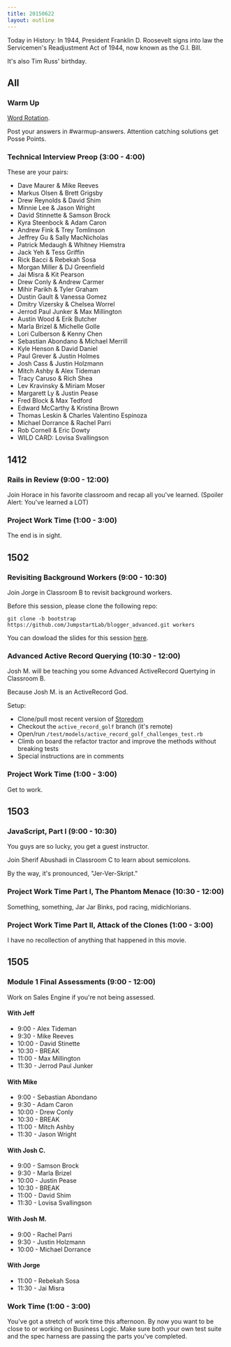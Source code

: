 ```yaml
---
title: 20150622
layout: outline
---
```


Today in History: In 1944, President Franklin D. Roosevelt signs into law
the Servicemen's Readjustment Act of 1944, now known as the G.I. Bill.

It's also Tim Russ' birthday.

## All

### Warm Up

[Word Rotation](https://github.com/turingschool/thinking_in_algorithms/blob/master/challenges/word_rotation.markdown).

Post your answers in #warmup-answers. Attention catching solutions get Posse Points.

### Technical Interview Preop (3:00 - 4:00)

These are your pairs:

* Dave Maurer & Mike Reeves
* Markus Olsen & Brett Grigsby
* Drew Reynolds & David Shim
* Minnie Lee & Jason Wright
* David Stinnette & Samson Brock
* Kyra Steenbock & Adam Caron
* Andrew Fink & Trey Tomlinson
* Jeffrey Gu & Sally MacNicholas
* Patrick Medaugh & Whitney Hiemstra
* Jack Yeh & Tess Griffin
* Rick Bacci & Rebekah Sosa
* Morgan Miller & DJ Greenfield
* Jai Misra & Kit Pearson
* Drew Conly & Andrew Carmer
* Mihir Parikh & Tyler Graham
* Dustin Gault & Vanessa Gomez
* Dmitry Vizersky & Chelsea Worrel
* Jerrod Paul Junker & Max Millington
* Austin Wood & Erik Butcher
* Marla Brizel & Michelle Golle
* Lori Culberson & Kenny Chen
* Sebastian Abondano & Michael Merrill
* Kyle Henson & David Daniel
* Paul Grever & Justin Holmes
* Josh Cass & Justin Holzmann
* Mitch Ashby & Alex Tideman
* Tracy Caruso & Rich Shea
* Lev Kravinsky & Miriam Moser
* Margarett Ly & Justin Pease
* Fred Block & Max Tedford
* Edward McCarthy & Kristina Brown
* Thomas Leskin & Charles Valentino Espinoza
* Michael Dorrance & Rachel Parri
* Rob Cornell & Eric Dowty
* WILD CARD: Lovisa Svallingson

## 1412

### Rails in Review (9:00 - 12:00)

Join Horace in his favorite classroom and recap all you've learned. (Spoiler Alert: You've learned a LOT)

### Project Work Time (1:00 - 3:00)

The end is in sight.


## 1502

### Revisiting Background Workers (9:00 - 10:30)

Join Jorge in Classroom B to revisit background workers.

Before this session, please clone the following repo:

```
git clone -b bootstrap https://github.com/JumpstartLab/blogger_advanced.git workers

```

You can dowload the slides for this session [here](https://www.dropbox.com/s/y5rpnls41ufcll0/Turing%20-%20Introduction%20to%20Workers.key?dl=0).

### Advanced Active Record Querying (10:30 - 12:00)

Josh M. will be teaching you some Advanced ActiveRecord Quertying in Classroom B.

Because Josh M. is an ActiveRecord God.

Setup:
* Clone/pull most recent version of [Storedom](https://github.com/turingschool-examples/storedom)
* Checkout the `active_record_golf` branch (it's remote)
* Open/run `/test/models/active_record_golf_challenges_test.rb`
* Climb on board the refactor tractor and improve the methods without breaking tests
* Special instructions are in comments

### Project Work Time (1:00 - 3:00)

Get to work.


## 1503

### JavaScript, Part I (9:00 - 10:30)

You guys are so lucky, you get a guest instructor.

Join Sherif Abushadi in Classroom C to learn about semicolons.

By the way, it's pronounced, "Jer-Ver-Skript."

### Project Work Time Part I, The Phantom Menace (10:30 - 12:00)

Something, something, Jar Jar Binks, pod racing, midichlorians.

### Project Work Time Part II, Attack of the Clones (1:00 - 3:00)

I have no recollection of anything that happened in this movie.


## 1505

### Module 1 Final Assessments (9:00 - 12:00)

Work on Sales Engine if you're not being assessed.

#### With Jeff

* 9:00 - Alex Tideman
* 9:30 - Mike Reeves
* 10:00 - David Stinette
* 10:30 - BREAK
* 11:00 - Max Millington
* 11:30 - Jerrod Paul Junker

#### With Mike

* 9:00 - Sebastian Abondano
* 9:30 - Adam Caron
* 10:00 - Drew Conly
* 10:30 - BREAK
* 11:00 - Mitch Ashby
* 11:30 - Jason Wright

#### With Josh C.

* 9:00 - Samson Brock
* 9:30 - Marla Brizel
* 10:00 - Justin Pease
* 10:30 - BREAK
* 11:00 - David Shim
* 11:30 - Lovisa Svallingson

#### With Josh M.

* 9:00 - Rachel Parri
* 9:30 - Justin Holzmann
* 10:00 - Michael Dorrance

#### With Jorge

* 11:00 - Rebekah Sosa
* 11:30 - Jai Misra

### Work Time (1:00 - 3:00)

You've got a stretch of work time this afternoon. By now you want to be close to or working on Business Logic. Make sure
both your own test suite and the spec harness are passing the parts you've completed.
